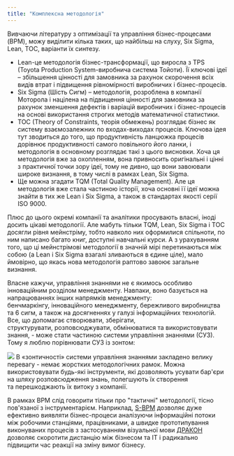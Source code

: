 ```yaml
---
title: "Комплексна методологія"
---
```

   
Вивчаючи літературу з оптимізації та управління бізнес-процесами (BPM), можу виділити кілька таких, що найбільш на слуху, Six Sigma, Lean, ТОС, варіанти їх синтезу.
   
* Lean-це методологія бізнес-трансформації, що виросла з TPS (Toyota Production System-виробнича система Тойоти). Її ключові ідеї – збільшення цінності для замовника за рахунок скорочення всіх видів втрат і підвищення рівномірності виробничих і бізнес-процесів.
* Six Sigma (Шість Сигм) – методологія, розроблена в компанії Моторола і націлена на підвищення цінності для замовника за рахунок зменшення дефектів і варіацій виробничих і бізнес-процесів на основі використання строгих методів математичної статистики.
* TOC (Theory of Constraints, теорія обмежень) розглядає бізнес як систему взаємозалежних по входах-виходах процесів. Ключова ідея тут зводиться до того, що продуктивність ланцюжка процесів дорівнює продуктивності самого повільного його ланки, і методологія в основному розглядає такі з цього висновки. Хоча ця методологія вже за охопленням, вона привносить оригінальні і цінні з практичної точки зору ідеї, тому не дивно, що вони завоювали широке визнання, в тому числі в рамках Lean, Six Sigma.
* Ще можна згадати  TQM (Total Quality Management). Але ця методологія вже стала частиною історії, хоча основні її ідеї можна знайти в тих же Lean і Six Sigma, а також в стандартах якості серії ISO 9000.

Плюс до цього окремі компанії та аналітики просувають власні, іноді досить цікаві методології. Але мабуть тільки TQM, Lean, Six Sigma і TOC досягли рівня мейнстріму, тобто навколо них оформилися спільноти, по ним написано багато книг, доступні навчальні курси. А з урахуванням того, що ці мейнстрімові методології в значній мірі перетинаються між собою (а Lean і Six Sigma взагалі зливаються в єдине ціле), мало ймовірно, що якась нова методологія раптово завоює загальне визнання.

Власне кажучи, управління знаннями не є якимось особливо інноваційним розділом менеджменту. Навпаки, воно базується на напрацюваннях інших напрямків менеджменту: бенчмаркінгу, інноваційного менеджменту, бережливого виробництва та 6 сигм, а також на досягненнях у галузі інформаційних технологій. Все, що допомагає створювати, зберігати, структурувати, розповсюджувати, обмінюватися та використовувати знання, - може стати частиною системи управління знаннями (СУЗ). Тому я люблю порівнювати СУЗ із зонтом:

![](https://rep-c.treba.ml/uploads/oleshkov_simple_km_ua-4.jpg)
В «зонтичності» системи управління знаннями закладено велику перевагу - немає жорстких методологічних рамок. Можна використовувати будь-які інструменти, які дозволяють усувати бар'єри на шляху розповсюдження знань, полегшують їх створення та перешкоджають їх витоку з компанії.

В рамках BPM слід говорити тільки про "тактичні" методології, тісно пов'язаної з інструментарієм. Наприклад, [S-BPM](https://rep-d.treba.ml/sbpm.html) дозволяє дуже ефективно виявляти бізнес-процеси аналізуючи інформаційні потоки між робочими станціями, працівниками, а швидке прототипування виконуваних процесів з застосуванням візуальної мови [ДРАКОН](https://rep-d.treba.ml/drakon.html)  дозволяє скоротити дистанцію між бізнесом та ІТ і радикально підвищити час реакції на зміну вимог бізнесу.
